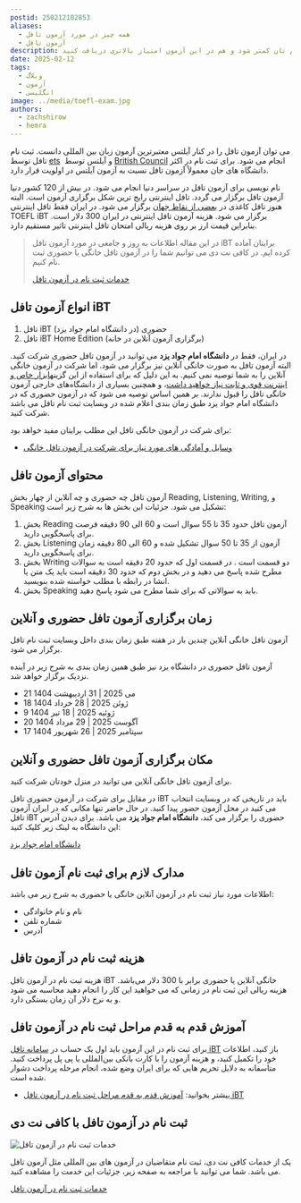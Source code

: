 ```yaml
---
postid: 250212102853
aliases:
  - همه چیز در مورد آزمون تافل
  - آزمون تافل
description: در این مقاله به معرفی آزمون تافل می پردازیم و نکات مهمی را بیان می کنیم که هم هزینه ثبت نام تان کمتر شود و هم در این آزمون امتیاز بالاتری دریافت کنید.
date: 2025-02-12
tags:
  - وبلاگ
  - آزمون
  - انگلیسی
image: ../media/toefl-exam.jpg
authors:
  - zachshirow
  - hemra
---
```


می توان آزمون تافل را در کنار آیلتس معتبرترین آزمون زبان بین المللی دانست. ثبت نام تافل توسط [ets](https://ets.org/mytoefl)  و آیلتس توسط [British Council](https://ielts.britishcouncil.org/) انجام می شود. برای ثبت نام در اکثر دانشگاه های جان معمولاً آزمون تافل نسبت به آزمون آیلتس در اولویت قرار دارد.

نام نویسی برای آزمون تافل در سراسر دنیا انجام می شود. در بیش از 120 کشور دنیا آزمون تافل برگزار می گردد. تافل اینترنتی رایج ترین شکل برگزاری آزمون است. البته هنوز تافل کاغذی در [بعضی از نقاط جهان](https://www.ets.org/toefl/rpdt/register/centers_dates/) برگزار می شود. در ایران فقط تافل اینترنتی TOEFL iBT برگزار می شود. هزینه آزمون تافل اینترنتی در ایران 300 دلار است. بنابراین قیمت ارز بر روی هزینه ریالی امتحان تافل اینترنتی تاثیر مستقیم دارد.

> در این مقاله اطلاعات به روز و جامعی در مورد آزمون تافل iBT برایتان آماده کرده ایم. در کافی نت دی می توانیم شما را در آزمون تافل خانگی یا حضوری ثبت نام کنیم. 
> 
> [خدمات ثبت نام در آزمون تافل](../services/toefl-signup.md)

## انواع آزمون تافل iBT

1. تافل iBT حضوری (در دانشگاه امام جواد یزد)
2. تافل iBT Home Edition (برگزاری آزمون آنلاین در خانه)

در ایران، فقط در **دانشگاه امام جواد یزد** می توانید در آزمون تافل حضوری شرکت کنید. البته آزمون تافل به صورت خانگی آنلاین نیز برگزار می شود. اما شرکت در آزمون خانگی آنلاین را به شما توصیه نمی کنیم. به این دلیل که برای استفاده از این گزینه[ابزار خاص و اینترنت قوی و ثابت نیاز خواهید داشت](toefl-home-edition-equipment-and-prep.md)، و همچنین بسیاری از دانشگاه‌های خارجی آزمون خانگی تافل را قبول ندارند. بر همین اساس توصیه می شود که در آزمون حضوری که در دانشگاه امام جواد یزد طبق زمان بندی اعلام شده در وبسایت ثبت نام تافل می باشد شرکت کنید. 

برای شرکت در آزمون خانگی تافل این مطلب برایتان مفید خواهد بود: 
- [وسایل و آمادگی های مورد نیاز برای شرکت در آزمون تافل خانگی](toefl-home-edition-equipment-and-prep.md)

## محتوای آزمون تافل

آزمون تافل چه حضوری و چه آنلاین از چهار بخش Reading, Listening, Writing, و Speaking تشکیل می شود. جزئیات این بخش ها به شرح زیر است: 

1. بخش Reading آزمون تافل حدود 35 تا 55 سوال است و 60 الی 90 دقیقه فرصت برای پاسخگویی دارید.
2. بخش Listening آزمون از 35 تا 50 سوال تشکیل شده و 60 الی 80 دقیقه زمان برای پاسخگویی دارید.
3. بخش Writing دو قسمت است . در قسمت اول که حدود 20 دقیقه است به سوالات مطرح شده پاسخ می دهید و در بخش دوم که حدود 30 دقیقه است باید یک متن یا انشا در رابطه با مطلب خواسته شده بنویسید.
4. بخش Speaking باید به سوالاتی که برای شما مطرح می شود پاسخ دهید.

## زمان برگزاری آزمون تافل حضوری و آنلاین

آزمون تافل خانگی آنلاین چندین بار در هفته طبق زمان بندی داخل وبسایت ثبت نام تافل برگزار می شود. 

آزمون تافل حضوری در دانشگاه یزد نیز طبق همین زمان بندی به شرح زیر در آینده نزدیک برگزار خواهد شد. 

- 21 می 2025 | 31 اردیبهشت 1404
- 18 ژوئن 2025 | 28 خرداد 1404
- 9 ژوئیه 2025 | 18 تیر 1404
- 20 آگوست 2025 | 29 مرداد 1404
- 17 سپتامبر 2025 | 26 شهریور 1404

## مکان برگزاری آزمون تافل حضوری و آنلاین

برای آزمون تافل خانگی آنلاین می توانید در منزل خودتان شرکت کنید. 

در مقابل برای شرکت در آزمون حضوری تافل iBT باید در تاریخی که در وبسایت انتخاب می کنید در محل آزمون حضور پیدا کنید. در حال حاضر تنها مکانی که در ایران آزمون تافل iBT حضوری را برگزار می کند، **دانشگاه امام جواد یزد** می باشد. برای دیدن آدرس این دانشگاه به لینک زیر کلیک کنید:

[دانشگاه امام جواد یزد](https://maps.app.goo.gl/1UznqnSuWZ6iznbZ8)

## مدارک لازم برای ثبت نام آزمون تافل 

اطلاعات مورد نیاز ثبت نام در آزمون آنلاین خانگی یا حضوری به شرح زیر می باشد:

- نام و نام خانوادگی
- شماره تلفن
- آدرس

## هزینه ثبت نام در آزمون تافل

هزینه ثبت نام در آزمون تافل iBT خانگی آنلاین یا حضوری برابر با 300 دلار می‌باشد. هزینه ریالی این ثبت نام در زمانی که می خواهید این کار را انجام دهید محاسبه می شود و به نرخ دلار آن زمان بستگی دارد. 

## آموزش قدم به قدم مراحل ثبت نام در آزمون تافل

برای ثبت نام در این آزمون باید اول یک حساب در [سامانه تافل iBT](https://toeflibt.ets.org) باز کنید، اطلاعات خود را تکمیل کنید، و هزینه آزمون را با کارت بانکی بین‌المللی یا پی پل پرداخت کنید. متاسفانه به دلایل تحریم هایی که برای ایران وضع شده، انجام مرحله پرداخت دشوار شده است. 

- بیشتر بخوانید: [آموزش قدم به قدم مراحل ثبت نام در آزمون تافل iBT](toefl-signup-tutorial.md)


## ثبت نام در آزمون تافل با کافی نت دی

![خدمات ثبت نام در آزمون تافل](../media/toefl-signup.jpg)

یک از خدمات کافی نت دی، ثبت نام متقاضیان در آزمون های بین المللی مثل آزمون تافل می باشد. شما می توانید با مراجعه به صفحه زیر، جزئیات این خدمت را مشاهده کنید. 

[خدمات ثبت نام در آزمون تافل](../services/toefl-signup.md)
